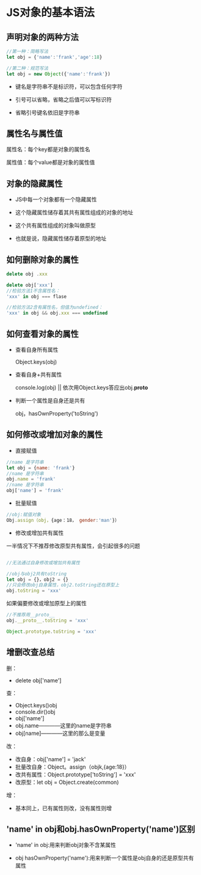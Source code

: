 # JS对象的基本语法

## 声明对象的两种方法

```javascript
//第一种：简略写法
let obj = {'name':'frank','age':18}

//第二种：规范写法
let obj = new Object({'name':'frank'})
```
* 键名是字符串不是标识符，可以包含任何字符
  
* 引号可以省略，省略之后值可以写标识符
  
* 省略引号键名依旧是字符串
  
## 属性名与属性值
  
属性名：每个key都是对象的属性名

属性值：每个value都是对象的属性值

## 对象的隐藏属性

* JS中每一个对象都有一个隐藏属性

* 这个隐藏属性储存着其共有属性组成的对象的地址
  
* 这个共有属性组成的对象叫做原型

* 也就是说，隐藏属性储存着原型的地址

## 如何删除对象的属性

```javascript
delete obj .xxx

delete obj['xxx']
//检验方法1不含属性名：
'xxx' in obj === flase

//检验方法2含有属性名，但值为undefined：
'xxx' in obj && obj.xxx === undefined
```

## 如何查看对象的属性

* 查看自身所有属性
  
  Object.keys(obj)

* 查看自身+共有属性
  
  console.log(obj) || 依次用Object.keys答应出obj.__proto__

* 判断一个属性是自身还是共有
  
  obj，hasOwnProperty('toString')

## 如何修改或增加对象的属性

* 直接赋值
  
```javascript
//name 是字符串
let obj = {name: 'frank'}
//name 是字符串
obj.name = 'frank'
//name 是字符串
obj['name'] = 'frank'
```

* 批量赋值

```javascript
//obj:赋值对象
Obj.assign（obj，{age：18， gender:'man'}）
```

* 修改或增加共有属性

一半情况下不推荐修改原型共有属性，会引起很多的问题

```javascript

//无法通过自身修改或增加共有属性

//obj与obj2共有toString
let obj = {}，obj2 = {}
//只会修改obj自身属性，obj2.toString还在原型上
obj.toString = 'xxx'
```
如果偏要修改或增加原型上的属性

```javascript
//不推荐用__proto__
obj.__proto__.toString = 'xxx'

Object.prototype.toString = 'xxx'
```
## 增删改查总结

删：

* delete obj['name']

查：

* Object.keys()obj
* console.dir()obj
* obj['name']
* obj.name————这里的name是字符串
* obj[name]————这里的那么是变量

改：

* 改自身：obj['name'] = 'jack'
* 批量改自身：Object。assign（objk,{age:18}）
* 改共有属性：Object.prototype['toString'] = 'xxx'
* 改原型：let obj = Object.create(common)

增：

* 基本同上，已有属性则改，没有属性则增

## 'name' in obj和obj.hasOwnProperty('name')区别

* 'name' in obj:用来判断obj对象不含某属性

* obj hasOwnProperty('name'):用来判断一个属性是obj自身的还是原型共有属性